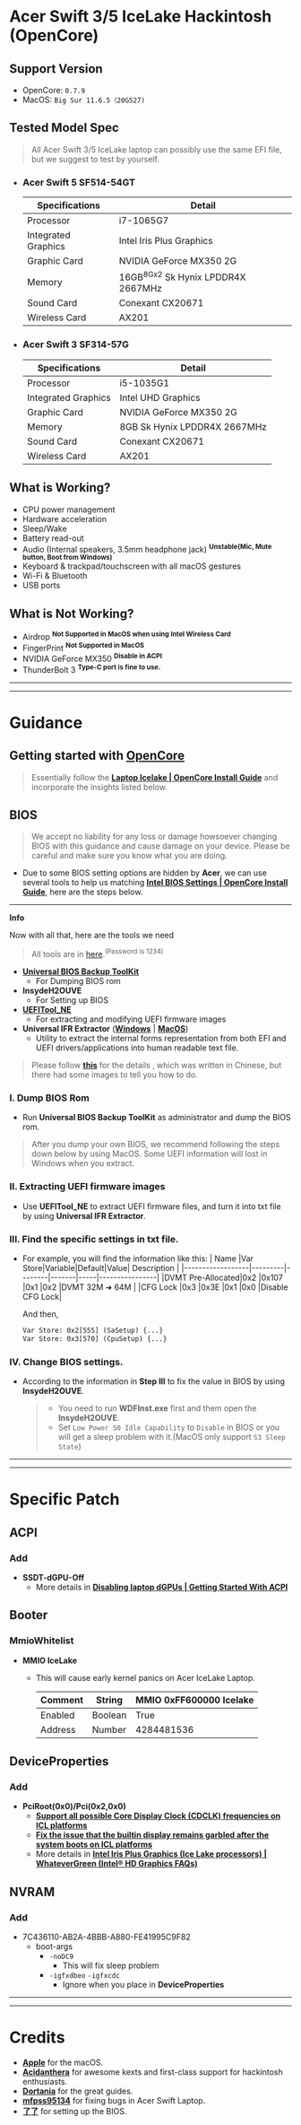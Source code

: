 # Acer Swift 3/5 IceLake Hackintosh (OpenCore)

## Support Version
- OpenCore: `0.7.9`
- MacOS: `Big Sur 11.6.5（20G527)`

## Tested Model Spec

> All Acer Swift 3/5 IceLake laptop can possibly use the same EFI file, but we suggest to test by yourself.


- ### **Acer Swift 5 SF514-54GT**
    |  Specifications   |              Detail               |
    |-------------------|-----------------------------------|
    |Processor          |i7-1065G7                          |
    |Integrated Graphics|Intel Iris Plus Graphics           |
    |Graphic Card       |NVIDIA GeForce MX350 2G            |
    |Memory             |16GB<sup>8Gx2</sup> Sk Hynix LPDDR4X 2667MHz|
    |Sound Card         |Conexant CX20671                   |
    |Wireless Card      |AX201                              |

    
- ### **Acer Swift 3 SF314-57G**
    |  Specifications   |              Detail               |
    |-------------------|-----------------------------------|
    |Processor          |i5-1035G1                          |
    |Integrated Graphics|Intel UHD Graphics                 |
    |Graphic Card       |NVIDIA GeForce MX350 2G            |
    |Memory             |8GB Sk Hynix LPDDR4X 2667MHz       |
    |Sound Card         |Conexant CX20671                   |
    |Wireless Card      |AX201                              |
    

## What is Working?
- CPU power management
- Hardware acceleration
- Sleep/Wake
- Battery read-out
- Audio (Internal speakers, 3.5mm headphone jack) <sup>**Unstable(Mic, Mute button, Boot from Windows)**</sup>
- Keyboard & trackpad/touchscreen with all macOS gestures
- Wi-Fi & Bluetooth
- USB ports

## What is Not Working?
- Airdrop <sup>**Not Supported in MacOS when using Intel Wireless Card**</sup>
- FingerPrint <sup>**Not Supported in MacOS**</sup>
- NVIDIA GeForce MX350 <sup>**Disable in ACPI**</sup>
- ThunderBolt 3 <sup>**Type-C port is fine to use.**</sup>

---
---
# Guidance
## Getting started with [OpenCore](https://dortania.github.io/OpenCore-Install-Guide/)

> Essentially follow the [**Laptop Icelake | OpenCore Install Guide**](https://dortania.github.io/OpenCore-Install-Guide/config-laptop.plist/icelake.html#starting-point) and incorporate the insights listed below.


## BIOS

> We accept no liability for any loss or damage howsoever changing BIOS with this guidance and cause damage on your device. Please be careful and make sure you know what you are doing.


- Due to some BIOS setting options are hidden by **Acer**, we can use several tools to help us matching [**Intel BIOS Settings | OpenCore Install Guide**](https://dortania.github.io/OpenCore-Install-Guide/config-laptop.plist/icelake.html#intel-bios-settings), here are the steps below.

***
**Info**

Now with all that, here are the tools we need
> All tools are in [here](https://link.zhihu.com/?target=https%3A//pan.baidu.com/s/1wrPMd3yAIhplg8v0mZhzhQ).<sup>(Password is 1234)</sup>

- [**Universal BIOS Backup ToolKit**](https://m.majorgeeks.com/mg/getmirror/universal_bios_backup_toolkit,1.html)
    - For Dumping BIOS rom
- **InsydeH2OUVE**
    - For Setting up BIOS
- [**UEFITool_NE**](https://github.com/LongSoft/UEFITool/releases)
    - For extracting and modifying UEFI firmware images
- **Universal IFR Extractor** ([**Windows**](http://bios-mods.com/pub/donovan6000/Software/Universal%20IFR%20Extractor/Universal%20IFR%20Extractor.exe) | [**MacOS**](https://github.com/LongSoft/Universal-IFR-Extractor/releases/tag/0.3.7))
    - Utility to extract the internal forms representation from both EFI and UEFI drivers/applications into human readable text file.

> Please follow [**this**](https://zhuanlan.zhihu.com/p/266400995) for the details , which was written in Chinese, but there had some images to tell you how to do.

### **I. Dump BIOS Rom**
- Run **Universal BIOS Backup ToolKit** as administrator and dump the BIOS rom.

> After you dump your own BIOS, we recommend following the steps down below by using MacOS. Some UEFI information will lost in Windows when you extract.

### **II. Extracting UEFI firmware images**
- Use **UEFITool_NE** to extract UEFI firmware files, and turn it into txt file by using **Universal IFR Extractor**.

### **III. Find the specific settings in txt file.**
- For example, you will find the information like this:
    |       Name       |Var Store|Variable|Default|Value|  Description   |
    |------------------|---------|--------|-------|-----|----------------|
    |DVMT Pre-Allocated|0x2      |0x107   |0x1    |0x2  |DVMT 32M ➜ 64M  |
    |CFG Lock          |0x3      |0x3E    |0x1    |0x0  |Disable CFG Lock|
    
    And then,
    
    ```txt
    Var Store: 0x2[555] (SaSetup) {...}
    Var Store: 0x3[570] (CpuSetup) {...}
    ```
    
### **IV. Change BIOS settings.**
- According to the information in **Step III** to fix the value in BIOS by using **InsydeH2OUVE**.

    > - You need to run **WDFInst.exe** first and them open the **InsydeH2OUVE**.
    > - Set `Low Power S0 Idle Capability` to `Disable` in BIOS or you will get a sleep problem with it.(MacOS only support `S3 Sleep State`)
---
---
# Specific Patch

## ACPI
### Add
- **SSDT-dGPU-Off**
    - More details in [**Disabling laptop dGPUs | Getting Started With ACPI**](https://dortania.github.io/Getting-Started-With-ACPI/Laptops/laptop-disable.html#disabling-laptop-dgpus-ssdt-dgpu-off-nohybgfx)

## Booter
### MmioWhitelist
- **MMIO IceLake**
    - This will cause early kernel panics on Acer IceLake Laptop.

        |Comment|String |MMIO 0xFF600000 Icelake|
        |-------|-------|-----------------------|
        |Enabled|Boolean|True                   |
        |Address|Number |4284481536             |

## DeviceProperties
### Add
- **PciRoot(0x0)/Pci(0x2,0x0)**
   - [**Support all possible Core Display Clock (CDCLK) frequencies on ICL platforms**](https://github.com/acidanthera/WhateverGreen/blob/master/Manual/FAQ.IntelHD.en.md#support-all-possible-core-display-clock-cdclk-frequencies-on-icl-platforms)
   - [**Fix the issue that the builtin display remains garbled after the system boots on ICL platforms**](https://github.com/acidanthera/WhateverGreen/blob/master/Manual/FAQ.IntelHD.en.md#fix-the-issue-that-the-builtin-display-remains-garbled-after-the-system-boots-on-icl-platforms)
   - More details in [**Intel Iris Plus Graphics (Ice Lake processors) | WhateverGreen (Intel® HD Graphics FAQs)**](https://github.com/acidanthera/WhateverGreen/blob/master/Manual/FAQ.IntelHD.en.md#intel-iris-plus-graphics-ice-lake-processors)

## NVRAM
### Add
- 7C436110-AB2A-4BBB-A880-FE41995C9F82
    - boot-args
        - `-noDC9` 	
            - This will fix sleep problem
        - `-igfxdbeo` `-igfxcdc`
            - Ignore when you place in **DeviceProperties**

---
---
# Credits
- [**Apple**](https://www.apple.com/tw/) for the macOS.
- [**Acidanthera**](https://github.com/acidanthera) for awesome kexts and first-class support for hackintosh enthusiasts.
- [**Dortania**](https://github.com/dortania) for the great guides.
- [**mfpss95134**](https://github.com/mfpss95134) for fixing bugs in Acer Swift Laptop.
- [**了了**](https://www.zhihu.com/people/xiao-zu-5-49) for setting up the BIOS.

